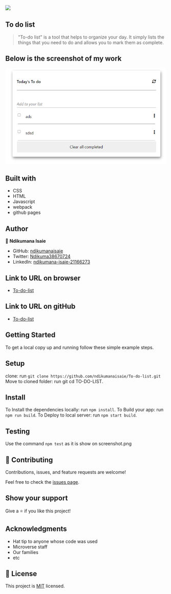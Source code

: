![](https://img.shields.io/badge/Microverse-blueviolet)

## To do list

> "To-do list" is a tool that helps to organize your day. It simply lists the things that you need to do and allows you to mark them as complete.

## Below is the screenshot of my work
![To-do List](https://github.com/ndikumanaisaie/To-do-list/blob/main/images/shot.png)

## Built with
- CSS
- HTML
- Javascript
- webpack
- github pages

## Author

👤 **Ndikumana Isaie**

- GitHub: [ndikumanaisaie](https://github.com/ndikumanaisaie)
- Twitter: [Ndikuma38670724](https://twitter.com/Ndikuma38670724)
- LinkedIn: [ndikumana-isaie-21166273](https://www.linkedin.com/in/ndikumana-isaie-21166273/)

## Link to URL on browser
- [To-do-list](https://ndikumanaisaie.github.io/To-do-list/dist/)

## Link to URL on gitHub
- [To-do-list](https://github.com/ndikumanaisaie/To-do-list/)

## Getting Started

To get a local copy up and running follow these simple example steps.

## Setup
clone: run `git clone https://github.com/ndikumanaisaie/To-do-list.git`
Move to cloned folder: run git cd TO-DO-LIST.

## Install

To Install the dependencies locally: run `npm install`.
To Build your app: run `npm run build`.
To Deploy to local server: run `npm start build`.

## Testing

Use the command `npm test` as it is show on screenshot.png

## 🤝 Contributing

Contributions, issues, and feature requests are welcome!

Feel free to check the [issues page](../../issues/).

## Show your support

Give a ⭐️ if you like this project!

## Acknowledgments

- Hat tip to anyone whose code was used
- Microverse staff
- Our families
- etc

## 📝 License

This project is [MIT](./MIT.md) licensed.
